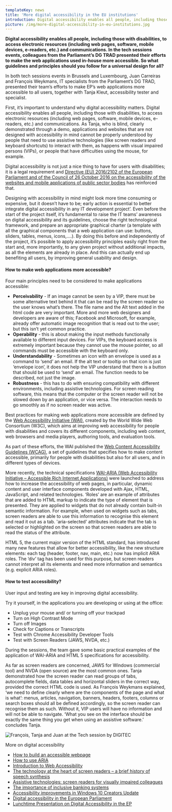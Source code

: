 ```yaml
---
templateKey: news
title: 'More digital accessibility in the EU institutions'
introduction: Digital accessibility enables all people, including those with disabilities, to access electronic resources (including web pages, software, mobile devices, e-readers, etc.) and communications. In the tech sessions events, colleagues from the Parliament’s DG TRAD presented their efforts to make the web applications used in-house more accessible. So what guidelines and principles should you follow for a universal design for all?
picture: /img/more-digital-accessibility-in-eu-institutions.jpg
---
```


**Digital accessibility enables all people, including those with disabilities, to access electronic resources (including web pages, software, mobile devices, e-readers, etc.) and communications. In the tech sessions events, colleagues from the Parliament’s DG TRAD presented their efforts to make the web applications used in-house more accessible. So what guidelines and principles should you follow for a universal design for all?**

In both tech sessions events in Brussels and Luxembourg, Juan Carreiras and François Weykmans, IT specialists from the Parliament’s DG TRAD, presented their team’s efforts to make EP’s web applications more accessible to all users, together with Tanja Kleut, accessibility tester and specialist.

First, it’s important to understand why digital accessibility matters. Digital accessibility enables all people, including those with disabilities, to access electronic resources (including web pages, software, mobile devices, e-readers, etc.) and communications. As Tanja, who is blind, clearly demonstrated through a demo, applications and websites that are not designed with accessibility in mind cannot be properly understood by people that need to use assistive technologies (like screen readers and keyboard shortcuts) to interact with them, as happens with visual impaired persons (VIPs), or people that have difficulties using the mouse, for example.

Digital accessibility is not just a nice thing to have for users with disabilities; it is a legal requirement and [Directive (EU) 2016/2102 of the European Parliament and of the Council of 26 October 2016 on the accessibility of the websites and mobile applications of public sector bodies](http://eur-lex.europa.eu/legal-content/EN/TXT/?qid=1511452832814&uri=CELEX:32016L2102) has reinforced that.

Designing with accessibility in mind might look more time consuming or expensive, but it doesn’t have to be; early action is essential to better integrate digital accessibility in any IT development project’. Even before the start of the project itself, it’s fundamental to raise the IT teams’ awareness on digital accessibility and its guidelines, choose the right technological framework, and prepare an appropriate graphical charter (a template with all the graphical components that a web application can use: buttons, sliders, tables, menus, icons,....). By doing this before and independently of the project, it’s possible to apply accessibility principles easily right from the start and, more importantly, to any given project without additional impacts, as all the elements are already in place. And this can actually end up benefiting all users, by improving general usability and design.

#### How to make web applications more accessible?

Four main principles need to be considered to make applications accessible:

- **Perceivability** - If an image cannot be seen by a VIP, there must be some alternative text behind it that can be read by the screen reader so the user knows what’s there. The file name and the Alt text added in the html code are very important. More and more web designers and developers are aware of this; Facebook and Microsoft, for example, already offer automatic image recognition that is read out to the user; but this isn’t yet common practice.
- **Operability** - this is about making the input methods functionally available to different input devices. For VIPs, the keyboard access is extremely important because they cannot use the mouse pointer, so all commands must be accessible with the keyboard only.
- **Understandability** - Sometimes an icon with an envelope is used as a command to ‘send’ an email. If the alt text or tooltip on that icon is just ‘envelope icon’, it does not help the VIP understand that there is a button that should be used to ‘send’ an email. The function needs to be described, not just the image.
- **Robustness** - this has to do with ensuring compatibility with different environments, including assistive technologies. For screen reading software, this means that the computer or the screen reader will not be slowed down by an application, or vice versa. The interaction needs to go smoothly as if no screen reader was active.

Best practices for making web applications more accessible are defined by the [Web Accessibility Initiative (WAI)](https://www.w3.org/WAI/), created by the World Wide Web Consortium (W3C), which aims at improving web accessibility for people with disabilities and covers its different components, including web content, web browsers and media players, authoring tools, and evaluation tools.

As part of these efforts, the WAI published the [Web Content Accessibility Guidelines (WCAG)](https://www.w3.org/TR/WCAG21/), a set of guidelines that specifies how to make content accessible, primarily for people with disabilities but also for all users, and in different types of devices.

More recently, the technical specifications [WAI-ARIA (Web Accessibility Initiative – Accessible Rich Internet Applications)](http://www.w3.org/TR/wai-aria-1.1/) were launched to address how to increase the accessibility of web pages, in particular, dynamic content and user interface components developed with Ajax, HTML, JavaScript, and related technologies. ‘Roles’ are an example of attributes that are added to HTML markup to indicate the type of element that is presented. They are applied to widgets that do not already contain built-in semantic information. For example, when used on widgets such as tabs, screen readers are able to use this information to recognise this element and read it out as a tab. 'aria-selected' attributes indicate that the tab is selected or highlighted on the screen so that screen readers are able to read the status of the attribute.

HTML 5, the current major version of the HTML standard, has introduced many new features that allow for better accessibility, like the new structure elements: each tag (header, footer, nav, main, etc.) now has implicit ARIA roles. The ‘div’ tag has been used for this purpose, but screen readers cannot interpret all its elements and need more information and semantics (e.g. explicit ARIA roles).

#### How to test accessibility?

User input and testing are key in improving digital accessibility.

Try it yourself, in the applications you are developing or using at the office:

- Unplug your mouse and/ or turning off your trackpad
- Turn on High Contrast Mode
- Turn off Images
- Check for Captions or Transcripts
- Test with Chrome Accessibility Developer Tools
- Test with Screen Readers (JAWS, NVDA, etc.)

During the sessions, the team gave some basic practical examples of the application of WAI-ARIA and HTML 5 specifications for accessibility.

As far as screen readers are concerned, JAWS for Windows (commercial tool) and NVDA (open source) are the most common ones. Tanja demonstrated how the screen reader can read groups of tabs, autocomplete fields, data tables and horizontal sliders in the correct way, provided the correct HTML code is used. As François Weykmans explained, ‘we need to define clearly where are the components of the page and what is what’: menus, articles, navigation, banners, headers, footers, columns or search boxes should all be defined accordingly, so the screen reader can recognise them as such. Without it, VIP users will have no information and will not be able to navigate. ‘What you see on the interface should be exactly the same thing you get when using an assistive software.’ concludes Tanja.

![François, Tanja and Juan at the Tech session by DIGITEC](/img/more-digital-accessibility-in-eu-institutions-1.jpg)

More on digital accessibility

- [How to build an accessible webpage](https://www.w3.org/WAI/tutorials/page-structure/regions/)
- [How to use ARIA](https://www.w3.org/TR/aria-in-html/)
- [Introduction to Web Accessibility](http://ep-technology.tumblr.com/post/167943079129/introduction-to-web-accessibility)
- [The technology at the heart of screen readers – a brief history of speech synthesis](http://ep-technology.tumblr.com/post/167943181424/the-technology-at-the-heart-of-screen-readers-a)
- [Assistive technologies: screen readers for visually impaired colleagues](http://ep-technology.tumblr.com/post/160985046944/assistive-technologies-screen-readers-for/embed)
- [The importance of inclusive banking systems](http://ep-technology.tumblr.com/post/161200286359/the-importance-of-inclusive-banking-systems-every)
- [Accessibility improvements in Windows 10 Creators Update](http://ep-technology.tumblr.com/post/167943306494/accessibility-improvements-in-windows-10-creators)
- [Digital accessibility in the European Parliament](http://ep-technology.tumblr.com/post/160799293284/digital-accessibility-in-the-european-parliament)
- [Lunchtime Presentation on Digital Accessibility in the EP](http://ep-technology.tumblr.com/post/167943736679/lunchtime-presentation-on-digital-accessibility-in)
